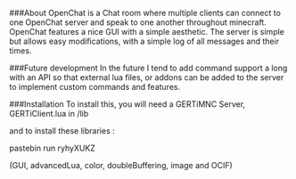 ###About
OpenChat is a Chat room where multiple clients can connect to one OpenChat server and speak to one another throughout minecraft. OpenChat features a nice GUI with a simple aesthetic. The server is simple but allows easy modifications, with a simple log of all messages and their times.

###Future development
In the future I tend to add command support a long with an API so that external lua files, or addons can be added to the server to implement custom commands and features.


###Installation
To install this, you will need a GERTiMNC Server, GERTiClient.lua in /lib

and to install these libraries :

pastebin run ryhyXUKZ

(GUI, advancedLua, color, doubleBuffering, image and OCIF)
